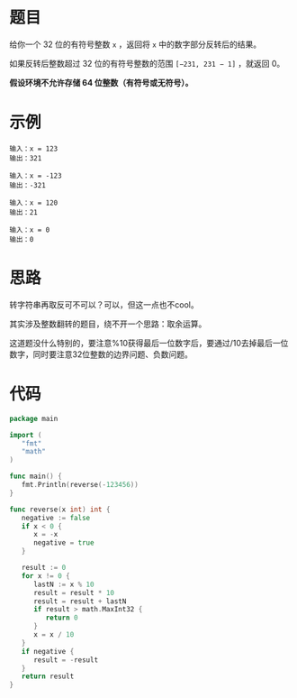 # 题目

给你一个 32 位的有符号整数 `x` ，返回将 `x` 中的数字部分反转后的结果。

如果反转后整数超过 32 位的有符号整数的范围 `[−231, 231 − 1]` ，就返回 0。

**假设环境不允许存储 64 位整数（有符号或无符号）。**

# 示例

```
输入：x = 123
输出：321
```

```
输入：x = -123
输出：-321
```

```
输入：x = 120
输出：21
```

```
输入：x = 0
输出：0
```

# 思路

转字符串再取反可不可以？可以，但这一点也不cool。

其实涉及整数翻转的题目，绕不开一个思路：取余运算。

这道题没什么特别的，要注意%10获得最后一位数字后，要通过/10去掉最后一位数字，同时要注意32位整数的边界问题、负数问题。

# 代码

```go
package main

import (
   "fmt"
   "math"
)

func main() {
   fmt.Println(reverse(-123456))
}

func reverse(x int) int {
   negative := false
   if x < 0 {
      x = -x
      negative = true
   }

   result := 0
   for x != 0 {
      lastN := x % 10
      result = result * 10
      result = result + lastN
      if result > math.MaxInt32 {
         return 0
      }
      x = x / 10
   }
   if negative {
      result = -result
   }
   return result
}
```

